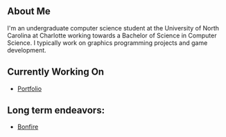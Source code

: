 ## About Me
I'm an undergraduate computer science student at the University of North Carolina at Charlotte working towards a Bachelor of Science in Computer Science. I typically work on graphics programming projects and game development.

## Currently Working On
* [Portfolio](https://github.com/Caleb-Kronstad/calebkronstad.com)

## Long term endeavors:
* [Bonfire](https://github.com/Caleb-Kronstad/Bonfire)
